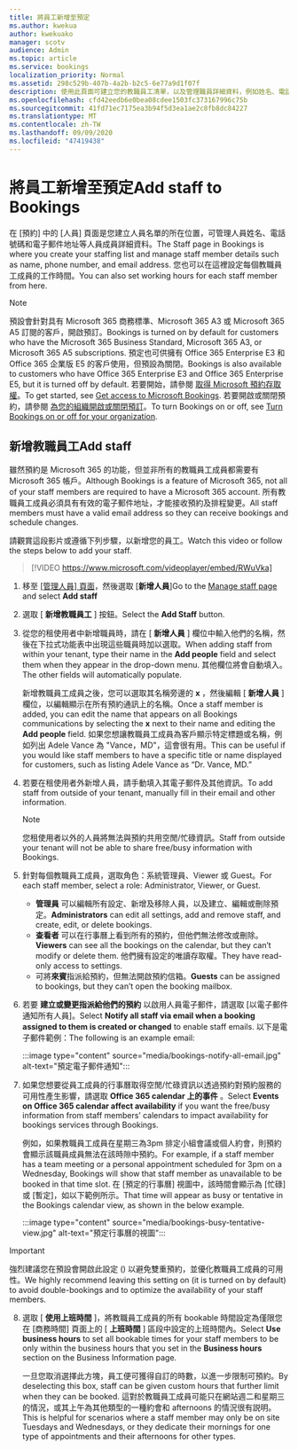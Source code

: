 ```yaml
---
title: 將員工新增至預定
ms.author: kwekua
author: kwekuako
manager: scotv
audience: Admin
ms.topic: article
ms.service: bookings
localization_priority: Normal
ms.assetid: 298c529b-407b-4a2b-b2c5-6e77a9d1f07f
description: 使用此頁面可建立您的教職員工清單，以及管理職員詳細資料，例如姓名、電話號碼和電子郵件地址。
ms.openlocfilehash: cfd42eedb6e0bea08cdee1503fc373167996c75b
ms.sourcegitcommit: 41fd71ec7175ea3b94f5d3ea1ae2c8fb8dc84227
ms.translationtype: MT
ms.contentlocale: zh-TW
ms.lasthandoff: 09/09/2020
ms.locfileid: "47419438"
---
```

# <a name="add-staff-to-bookings"></a><span data-ttu-id="e7d1c-103">將員工新增至預定</span><span class="sxs-lookup"><span data-stu-id="e7d1c-103">Add staff to Bookings</span></span>

<span data-ttu-id="e7d1c-104">在 [預約] 中的 [人員] 頁面是您建立人員名單的所在位置，可管理人員姓名、電話號碼和電子郵件地址等人員成員詳細資料。</span><span class="sxs-lookup"><span data-stu-id="e7d1c-104">The Staff page in Bookings is where you create your staffing list and manage staff member details such as name, phone number, and email address.</span></span> <span data-ttu-id="e7d1c-105">您也可以在這裡設定每個教職員工成員的工作時間。</span><span class="sxs-lookup"><span data-stu-id="e7d1c-105">You can also set working hours for each staff member from here.</span></span>

> [!NOTE]
> <span data-ttu-id="e7d1c-106">預設會針對具有 Microsoft 365 商務標準、Microsoft 365 A3 或 Microsoft 365 A5 訂閱的客戶，開啟預訂。</span><span class="sxs-lookup"><span data-stu-id="e7d1c-106">Bookings is turned on by default for customers who have the Microsoft 365 Business Standard, Microsoft 365 A3, or Microsoft 365 A5 subscriptions.</span></span> <span data-ttu-id="e7d1c-107">預定也可供擁有 Office 365 Enterprise E3 和 Office 365 企業版 E5 的客戶使用，但預設為關閉。</span><span class="sxs-lookup"><span data-stu-id="e7d1c-107">Bookings is also available to customers who have Office 365 Enterprise E3 and Office 365 Enterprise E5, but it is turned off by default.</span></span> <span data-ttu-id="e7d1c-108">若要開始，請參閱 [取得 Microsoft 預約存取權](get-access.md)。</span><span class="sxs-lookup"><span data-stu-id="e7d1c-108">To get started, see [Get access to Microsoft Bookings](get-access.md).</span></span> <span data-ttu-id="e7d1c-109">若要開啟或關閉預約，請參閱 [為您的組織開啟或關閉預訂](turn-bookings-on-or-off.md)。</span><span class="sxs-lookup"><span data-stu-id="e7d1c-109">To turn Bookings on or off, see [Turn Bookings on or off for your organization](turn-bookings-on-or-off.md).</span></span>

## <a name="add-staff"></a><span data-ttu-id="e7d1c-110">新增教職員工</span><span class="sxs-lookup"><span data-stu-id="e7d1c-110">Add staff</span></span>

<span data-ttu-id="e7d1c-111">雖然預約是 Microsoft 365 的功能，但並非所有的教職員工成員都需要有 Microsoft 365 帳戶。</span><span class="sxs-lookup"><span data-stu-id="e7d1c-111">Although Bookings is a feature of Microsoft 365, not all of your staff members are required to have a Microsoft 365 account.</span></span> <span data-ttu-id="e7d1c-112">所有教職員工成員必須具有有效的電子郵件地址，才能接收預約及排程變更。</span><span class="sxs-lookup"><span data-stu-id="e7d1c-112">All staff members must have a valid email address so they can receive bookings and schedule changes.</span></span>

<span data-ttu-id="e7d1c-113">請觀賞這段影片或遵循下列步驟，以新增您的員工。</span><span class="sxs-lookup"><span data-stu-id="e7d1c-113">Watch this video or follow the steps below to add your staff.</span></span>

> [!VIDEO https://www.microsoft.com/videoplayer/embed/RWuVka]

1. <span data-ttu-id="e7d1c-114">移至 [[管理人員] 頁面](https://outlook.office.com/bookings/staff)，然後選取 [**新增人員**]</span><span class="sxs-lookup"><span data-stu-id="e7d1c-114">Go to the [Manage staff page](https://outlook.office.com/bookings/staff) and select **Add staff**</span></span>

2. <span data-ttu-id="e7d1c-115">選取 [ **新增教職員工** ] 按鈕。</span><span class="sxs-lookup"><span data-stu-id="e7d1c-115">Select the **Add Staff** button.</span></span>

3. <span data-ttu-id="e7d1c-116">從您的租使用者中新增職員時，請在 [ **新增人員** ] 欄位中輸入他們的名稱，然後在下拉式功能表中出現這些職員時加以選取。</span><span class="sxs-lookup"><span data-stu-id="e7d1c-116">When adding staff from within your tenant, type their name in the **Add people** field and select them when they appear in the drop-down menu.</span></span> <span data-ttu-id="e7d1c-117">其他欄位將會自動填入。</span><span class="sxs-lookup"><span data-stu-id="e7d1c-117">The other fields will automatically populate.</span></span>

    <span data-ttu-id="e7d1c-118">新增教職員工成員之後，您可以選取其名稱旁邊的 **x** ，然後編輯 [ **新增人員** ] 欄位，以編輯顯示在所有預約通訊上的名稱。</span><span class="sxs-lookup"><span data-stu-id="e7d1c-118">Once a staff member is added, you can edit the name that appears on all Bookings communications by selecting the **x** next to their name and editing the **Add people** field.</span></span> <span data-ttu-id="e7d1c-119">如果您想讓教職員工成員為客戶顯示特定標題或名稱，例如列出 Adele Vance 為 "Vance，MD"，這會很有用。</span><span class="sxs-lookup"><span data-stu-id="e7d1c-119">This can be useful if you would like staff members to have a specific title or name displayed for customers, such as listing Adele Vance as “Dr. Vance, MD.”</span></span>

4. <span data-ttu-id="e7d1c-120">若要在租使用者外新增人員，請手動填入其電子郵件及其他資訊。</span><span class="sxs-lookup"><span data-stu-id="e7d1c-120">To add staff from outside of your tenant, manually fill in their email and other information.</span></span>

    > [!NOTE]
    > <span data-ttu-id="e7d1c-121">您租使用者以外的人員將無法與預約共用空閒/忙碌資訊。</span><span class="sxs-lookup"><span data-stu-id="e7d1c-121">Staff from outside your tenant will not be able to share free/busy information with Bookings.</span></span>

5. <span data-ttu-id="e7d1c-122">針對每個教職員工成員，選取角色：系統管理員、Viewer 或 Guest。</span><span class="sxs-lookup"><span data-stu-id="e7d1c-122">For each staff member, select a role: Administrator, Viewer, or Guest.</span></span>
    - <span data-ttu-id="e7d1c-123">**管理員** 可以編輯所有設定、新增及移除人員，以及建立、編輯或刪除預定。</span><span class="sxs-lookup"><span data-stu-id="e7d1c-123">**Administrators** can edit all settings, add and remove staff, and create, edit, or delete bookings.</span></span>
    - <span data-ttu-id="e7d1c-124">**查看者** 可以在行事曆上看到所有的預約，但他們無法修改或刪除。</span><span class="sxs-lookup"><span data-stu-id="e7d1c-124">**Viewers** can see all the bookings on the calendar, but they can’t modify or delete them.</span></span> <span data-ttu-id="e7d1c-125">他們擁有設定的唯讀存取權。</span><span class="sxs-lookup"><span data-stu-id="e7d1c-125">They have read-only access to settings.</span></span>
    - <span data-ttu-id="e7d1c-126">可將**來賓**指派給預約，但無法開啟預約信箱。</span><span class="sxs-lookup"><span data-stu-id="e7d1c-126">**Guests** can be assigned to bookings, but they can’t open the booking mailbox.</span></span>

6. <span data-ttu-id="e7d1c-127">若要 **建立或變更指派給他們的預約** 以啟用人員電子郵件，請選取 [以電子郵件通知所有人員]。</span><span class="sxs-lookup"><span data-stu-id="e7d1c-127">Select **Notify all staff via email when a booking assigned to them is created or changed** to enable staff emails.</span></span> <span data-ttu-id="e7d1c-128">以下是電子郵件範例：</span><span class="sxs-lookup"><span data-stu-id="e7d1c-128">The following is an example email:</span></span>

    :::image type="content" source="media/bookings-notify-all-email.jpg" alt-text="預定電子郵件通知":::

7. <span data-ttu-id="e7d1c-130">如果您想要從員工成員的行事曆取得空閒/忙碌資訊以透過預約對預約服務的可用性產生影響，請選取 **Office 365 calendar 上的事件** 。</span><span class="sxs-lookup"><span data-stu-id="e7d1c-130">Select **Events on Office 365 calendar affect availability** if you want the free/busy information from staff members’ calendars to impact availability for bookings services through Bookings.</span></span>

    <span data-ttu-id="e7d1c-131">例如，如果教職員工成員在星期三為3pm 排定小組會議或個人約會，則預約會顯示該職員成員無法在該時隙中預約。</span><span class="sxs-lookup"><span data-stu-id="e7d1c-131">For example, if a staff member has a team meeting or a personal appointment scheduled for 3pm on a Wednesday, Bookings will show that staff member as unavailable to be booked in that time slot.</span></span> <span data-ttu-id="e7d1c-132">在 [預定的行事曆] 視圖中，該時間會顯示為 [忙碌] 或 [暫定]，如以下範例所示。</span><span class="sxs-lookup"><span data-stu-id="e7d1c-132">That time will appear as busy or tentative in the Bookings calendar view, as shown in the below example.</span></span>

    :::image type="content" source="media/bookings-busy-tentative-view.jpg" alt-text="預定行事曆的視圖":::

> [!IMPORTANT]
> <span data-ttu-id="e7d1c-134">強烈建議您在預設會開啟此設定 () 以避免雙重預約，並優化教職員工成員的可用性。</span><span class="sxs-lookup"><span data-stu-id="e7d1c-134">We highly recommend leaving this setting on (it is turned on by default) to avoid double-bookings and to optimize the availability of your staff members.</span></span>

8. <span data-ttu-id="e7d1c-135">選取 [ **使用上班時間** ]，將教職員工成員的所有 bookable 時間設定為僅限您在 [商務時間] 頁面上的 [ **上班時間** ] 區段中設定的上班時間內。</span><span class="sxs-lookup"><span data-stu-id="e7d1c-135">Select **Use business hours** to set all bookable times for your staff members to be only within the business hours that you set in the **Business hours** section on the Business Information page.</span></span>

    <span data-ttu-id="e7d1c-136">一旦您取消選擇此方塊，員工便可獲得自訂的時數，以進一步限制可預約。</span><span class="sxs-lookup"><span data-stu-id="e7d1c-136">By deselecting this box, staff can be given custom hours that further limit when they can be booked.</span></span> <span data-ttu-id="e7d1c-137">這對於教職員工成員可能只在網站週二和星期三的情況，或其上午為其他類型的一種約會和 afternoons 的情況很有説明。</span><span class="sxs-lookup"><span data-stu-id="e7d1c-137">This is helpful for scenarios where a staff member may only be on site Tuesdays and Wednesdays, or they dedicate their mornings for one type of appointments and their afternoons for other types.</span></span>
